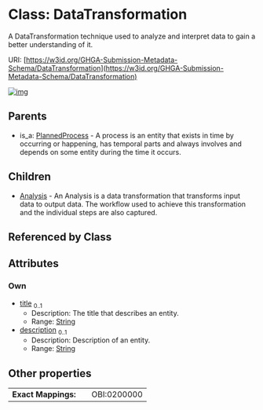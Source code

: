 
# Class: DataTransformation


A DataTransformation technique used to analyze and interpret data to gain a better understanding of it.

URI: [https://w3id.org/GHGA-Submission-Metadata-Schema/DataTransformation](https://w3id.org/GHGA-Submission-Metadata-Schema/DataTransformation)


[![img](https://yuml.me/diagram/nofunky;dir:TB/class/[PlannedProcess],[DataTransformation&#124;title:string%20%3F;description:string%20%3F]^-[Analysis],[PlannedProcess]^-[DataTransformation],[Analysis])](https://yuml.me/diagram/nofunky;dir:TB/class/[PlannedProcess],[DataTransformation&#124;title:string%20%3F;description:string%20%3F]^-[Analysis],[PlannedProcess]^-[DataTransformation],[Analysis])

## Parents

 *  is_a: [PlannedProcess](PlannedProcess.md) - A process is an entity that exists in time by occurring or happening, has temporal parts and always involves and depends on some entity during the time it occurs.

## Children

 * [Analysis](Analysis.md) - An Analysis is a data transformation that transforms input data to output data. The workflow used to achieve this transformation and the individual steps are also captured.

## Referenced by Class


## Attributes


### Own

 * [title](title.md)  <sub>0..1</sub>
     * Description: The title that describes an entity.
     * Range: [String](types/String.md)
 * [description](description.md)  <sub>0..1</sub>
     * Description: Description of an entity.
     * Range: [String](types/String.md)

## Other properties

|  |  |  |
| --- | --- | --- |
| **Exact Mappings:** | | OBI:0200000 |

